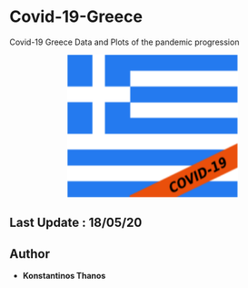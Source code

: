 # Covid-19-Greece
Covid-19 Greece Data and Plots of the pandemic progression

<p align="center">
  <img width="300" height="250" src="flag.png">
</p>

## Last Update : 18/05/20

## Author
* **Konstantinos Thanos**
